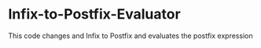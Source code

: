 # Infix-to-Postfix-Evaluator
This code changes and Infix to Postfix and evaluates the postfix expression
